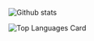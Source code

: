 ![Github stats](https://github-readme-stats.vercel.app/api?username=voxten&theme=onedark&show_icons=true&count_private=true)

![Top Languages Card](https://github-readme-stats.vercel.app/api/top-langs/?username=voxten&theme=onedark)